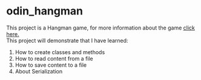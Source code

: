 # odin_hangman
This project is a Hangman game, for more information about the game [click here.](https://en.wikipedia.org/wiki/Hangman_(game))<br>
This project will demonstrate that I have learned:
1. How to create classes and methods
2. How to read content from a file
3. How to save content to a file
4. About Serialization
